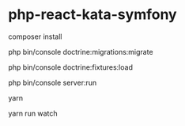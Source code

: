# php-react-kata-symfony

composer install

php bin/console doctrine:migrations:migrate

php bin/console doctrine:fixtures:load

php bin/console server:run


yarn

yarn run watch
